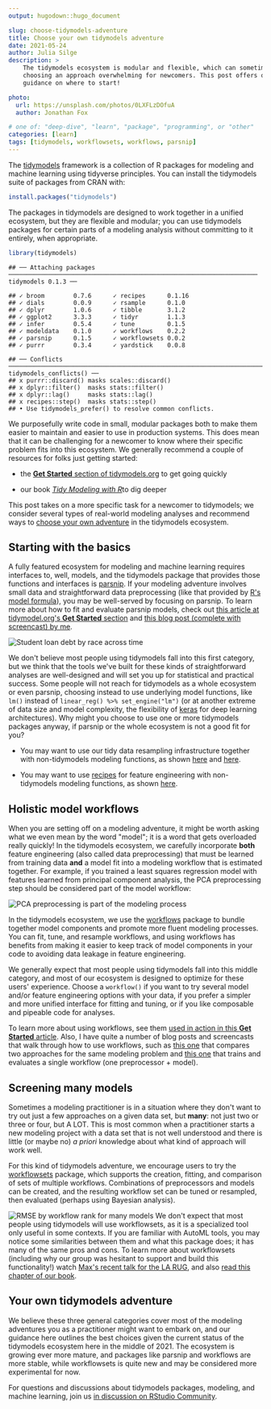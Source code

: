 ```yaml
---
output: hugodown::hugo_document

slug: choose-tidymodels-adventure
title: Choose your own tidymodels adventure
date: 2021-05-24
author: Julia Silge
description: >
    The tidymodels ecosystem is modular and flexible, which can sometimes make
    choosing an approach overwhelming for newcomers. This post offers opinionated 
    guidance on where to start!

photo:
  url: https://unsplash.com/photos/0LXFLzDOfuA
  author: Jonathan Fox

# one of: "deep-dive", "learn", "package", "programming", or "other"
categories: [learn] 
tags: [tidymodels, workflowsets, workflows, parsnip]
---
```


<!--
TODO:
* [ ] Look over / edit the post's title in the yaml
* [ ] Edit (or delete) the description; note this appears in the Twitter card
* [ ] Pick category and tags (see existing with `hugodown::tidy_show_meta()`)
* [ ] Find photo & update yaml metadata
* [ ] Create `thumbnail-sq.jpg`; height and width should be equal
* [ ] Create `thumbnail-wd.jpg`; width should be >5x height
* [ ] `hugodown::use_tidy_thumbnails()`
* [ ] Add intro sentence, e.g. the standard tagline for the package
* [ ] `usethis::use_tidy_thanks()`
-->

The [tidymodels](https://www.tidymodels.org/) framework is a collection of R packages for modeling and machine learning using tidyverse principles. You can install the tidymodels suite of packages from CRAN with:


```r
install.packages("tidymodels")
```

The packages in tidymodels are designed to work together in a unified ecosystem, but they are flexible and modular; you can use tidymodels packages for certain parts of a modeling analysis without committing to it entirely, when appropriate.


```r
library(tidymodels)
```

```
## ── Attaching packages ───────────────────────────────────────────────────────────────────── tidymodels 0.1.3 ──
```

```
## ✓ broom        0.7.6      ✓ recipes      0.1.16
## ✓ dials        0.0.9      ✓ rsample      0.1.0 
## ✓ dplyr        1.0.6      ✓ tibble       3.1.2 
## ✓ ggplot2      3.3.3      ✓ tidyr        1.1.3 
## ✓ infer        0.5.4      ✓ tune         0.1.5 
## ✓ modeldata    0.1.0      ✓ workflows    0.2.2 
## ✓ parsnip      0.1.5      ✓ workflowsets 0.0.2 
## ✓ purrr        0.3.4      ✓ yardstick    0.0.8
```

```
## ── Conflicts ──────────────────────────────────────────────────────────────────────── tidymodels_conflicts() ──
## x purrr::discard() masks scales::discard()
## x dplyr::filter()  masks stats::filter()
## x dplyr::lag()     masks stats::lag()
## x recipes::step()  masks stats::step()
## • Use tidymodels_prefer() to resolve common conflicts.
```

We purposefully write code in small, modular packages both to make them easier to maintain and easier to use in production systems. This does mean that it can be challenging for a newcomer to know where their specific problem fits into this ecosystem. We generally recommend a couple of resources for folks just getting started:

- the [**Get Started** section of tidymodels.org](https://www.tidymodels.org/start/) to get going quickly

- our book [*Tidy Modeling with R*](https://www.tmwr.org/)to dig deeper

This post takes on a more specific task for a newcomer to tidymodels; we consider several types of real-world modeling analyses and recommend ways to [choose your own adventure](https://en.wikipedia.org/wiki/Choose_Your_Own_Adventure) in the tidymodels ecosystem.

## Starting with the basics

A fully featured ecosystem for modeling and machine learning requires interfaces to, well, models, and the tidymodels package that provides those functions and interfaces is [parsnip](https://parsnip.tidymodels.org/). If your modeling adventure involves small data and straightforward data preprocessing (like that provided by [R's model formula](https://www.tmwr.org/base-r.html#formula)), you may be well-served by focusing on parsnip. To learn more about how to fit and evaluate parsnip models, check out [this article at tidymodel.org's **Get Started** section](https://www.tidymodels.org/start/models/) and [this blog post (complete with screencast) by me](https://juliasilge.com/blog/student-debt/).

![Student loan debt by race across time](https://juliasilge.com/blog/student-debt/index_files/figure-html/unnamed-chunk-3-1.png)

We don't believe most people using tidymodels fall into this first category, but we think that the tools we've built for these kinds of straightforward analyses are well-designed and will set you up for statistical and practical success. Some people will not reach for tidymodels as a whole ecosystem or even parsnip, choosing instead to use underlying model functions, like `lm()` instead of `linear_reg() %>% set_engine("lm")` (or at another extreme of data size and model complexity, the flexibility of [keras](https://keras.rstudio.com/) for deep learning architectures). Why might you choose to use one or more tidymodels packages anyway, if parsnip or the whole ecosystem is not a good fit for you?

- You may want to use our tidy data resampling infrastructure together with non-tidymodels modeling functions, as shown [here](https://www.tidymodels.org/learn/statistics/bootstrap/) and [here](https://juliasilge.com/blog/ceo-departures/).

- You may want to use [recipes](https://recipes.tidymodels.org/) for feature engineering with non-tidymodels modeling functions, as shown [here](https://smltar.com/dldnn.html).

## Holistic model workflows

When you are setting off on a modeling adventure, it might be worth asking what we even mean by the word "model"; it is a word that gets overloaded really quickly! In the tidymodels ecosystem, we carefully incorporate **both** feature engineering (also called data preprocessing) that must be learned from training data **and** a model fit into a modeling workflow that is estimated together. For example, if you trained a least squares regression model with features learned from principal component analysis, the PCA preprocessing step should be considered part of the model workflow:

![PCA preprocessing is part of the modeling process](https://www.tmwr.org/premade/proper-workflow.svg)

In the tidymodels ecosystem, we use the [workflows](https://workflows.tidymodels.org/) package to bundle together model components and promote more fluent modeling processes. You can fit, tune, and resample workflows, and using workflows has benefits from making it easier to keep track of model components in your code to avoiding data leakage in feature engineering.

We generally expect that most people using tidymodels fall into this middle category, and most of our ecosystem is designed to optimize for these users' experience. Choose a `workflow()` if you want to try several model and/or feature engineering options with your data, if you prefer a simpler and more unified interface for fitting and tuning, or if you like composable and pipeable code for analyses.

To learn more about using workflows, see them [used in action in this **Get Started** article](https://www.tidymodels.org/start/case-study/). Also, I have quite a number of blog posts and screencasts that walk through how to use workflows, such as [this one](https://juliasilge.com/blog/palmer-penguins/) that compares two approaches for the same modeling problem and [this one](https://juliasilge.com/blog/water-sources/) that trains and evaluates a single workflow (one preprocessor + model).


## Screening many models

Sometimes a modeling practitioner is in a situation where they don't want to try out just a few approaches on a given data set, but **many**: not just two or three or four, but A LOT. This is most common when a practitioner starts a new modeling project with a data set that is not well understood and there is little (or maybe no) _a priori_ knowledge about what kind of approach will work well.

For this kind of tidymodels adventure, we encourage users to try the [workflowsets](https://workflowsets.tidymodels.org/) package, which supports the creation, fitting, and comparison of sets of multiple workflows. Combinations of preprocessors and models can be created, and the resulting workflow set can be tuned or resampled, then evaluated (perhaps using Bayesian analysis).

![RMSE by workflow rank for many models](https://www.tidyverse.org/blog/2021/03/workflowsets-0-0-1/figure/plot-bayes-1.svg)
We don't expect that most people using tidymodels will use workflowsets, as it is a specialized tool only useful in some contexts. If you are familiar with AutoML tools, you may notice some similarities between them and what this package does; it has many of the same pros and cons. To learn more about workflowsets (including why our group was hesitant to support and build this functionality!) watch [Max's recent talk for the LA RUG](https://youtu.be/2OfTEakSFXQ), and also [read this chapter of our book](https://www.tmwr.org/workflow-sets.html).


## Your own tidymodels adventure

We believe these three general categories cover most of the modeling adventures you as a practitioner might want to embark on, and our guidance here outlines the best choices given the current status of the tidymodels ecosystem here in the middle of 2021. The ecosystem is growing ever more mature, and packages like parsnip and workflows are more stable, while workflowsets is quite new and may be considered more experimental for now.

For questions and discussions about tidymodels packages, modeling, and machine learning, join us [in discussion on RStudio Community](https://rstd.io/tidymodels-community).

